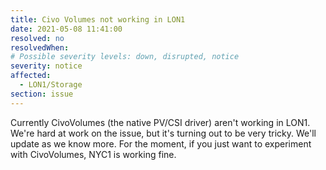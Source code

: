 ```yaml
---
title: Civo Volumes not working in LON1
date: 2021-05-08 11:41:00
resolved: no
resolvedWhen:
# Possible severity levels: down, disrupted, notice
severity: notice
affected:
  - LON1/Storage
section: issue
---
```


Currently CivoVolumes (the native PV/CSI driver) aren't working in LON1. We're hard at work on the issue, but it's turning out to be very tricky. We'll update as we know more. For the moment, if you just want to experiment with CivoVolumes, NYC1 is working fine.
